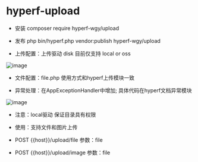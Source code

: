 # hyperf-upload

* 安装
composer require hyperf-wgy/upload

* 发布
php bin/hyperf.php vendor:publish hyperf-wgy/upload

* 上传配置：上传驱动 disk 目前仅支持 local or oss

![image](https://user-images.githubusercontent.com/83255932/140857030-3baacb2e-b233-4834-8c97-71c62e47a327.png)

* 文件配置：file.php 使用方式和hyperf上传模块一致

* 异常处理：在AppExceptionHandler中增加; 具体代码在hyperf文档异常模块

![image](https://user-images.githubusercontent.com/83255932/140857388-d1819dc9-bdd1-486a-b81c-9b4a7aec0d53.png)

* 注意：local驱动 保证目录具有权限

* 使用：支持文件和图片上传

* POST {{host}}/upload/file  参数：file

* POST {{host}}/upload/image  参数：file

